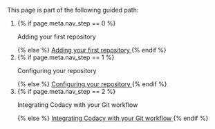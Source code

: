 <nav class="nav-multistep">
    <p>This page is part of the following guided path:</p>
    <ol>
        <li class="{% if page.meta.nav_step == 0 %}nav-multistep__step--active{% endif %}">
            {% if page.meta.nav_step == 0 %}
                <p>
                    Adding your first repository
                </p>
            {% else %}
                <a href="/getting-started/codacy-quality-quickstart#adding-your-first-repository">
                    Adding your first repository
                </a>
            {% endif %}
        </li>
        <li class="{% if page.meta.nav_step == 1 %}nav-multistep__step--active{% endif %}">
            {% if page.meta.nav_step == 1 %}
                <p>
                    Configuring your repository
                </p>
            {% else %}
                <a href="/getting-started/configuring-your-repository#configuring-your-repository">
                    Configuring your repository
                </a>
            {% endif %}
        </li>
        <li class="{% if page.meta.nav_step == 2 %}nav-multistep__step--active{% endif %}">
            {% if page.meta.nav_step == 2 %}
                <p>
                    Integrating Codacy with your Git workflow
                </p>
            {% else %}
                <a href="/getting-started/integrating-codacy-with-your-git-workflow#integrating-codacy-with-your-git-workflow">
                    Integrating Codacy with your Git workflow
                </a>
            {% endif %}
        </li>
    </ol>
</nav>
